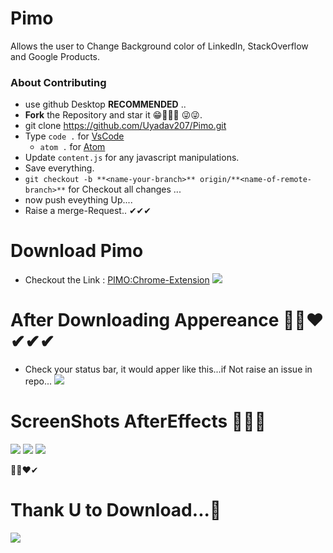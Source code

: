# Pimo
Allows the user to Change Background color of LinkedIn, StackOverflow and Google Products.


### About Contributing

* use github Desktop **RECOMMENDED** ..
* **Fork** the Repository and star it 😁👏👏👏 😜😜.
* git clone https://github.com/Uyadav207/Pimo.git  
* Type `code .` for [VsCode](https://code.visualstudio.com/) 
  * `atom .` for [Atom](https://atom.io/)
* Update `content.js` for any javascript manipulations.
* Save everything.
* `git checkout -b **<name-your-branch>** origin/**<name-of-remote-branch>**` for Checkout all changes ... 
* now push eveything Up....
* Raise a merge-Request.. ✔✔✔


# Download Pimo 

* Checkout the Link : [PIMO:Chrome-Extension](https://chrome.google.com/webstore/detail/pimo/gcigjkpkbodoajlpcgjmplhodcjmdbfc?utm_source=gmail) 
![](https://github.com/Uyadav207/Pimo/pimo/images/heart.png)

# After Downloading Appereance 💖💖❤ ✔✔✔
* Check your status bar, it would apper like this...if Not raise an issue in repo...
![](https://github.com/Uyadav207/Pimo/pimo/images/StatusBarPimo.png)

# ScreenShots AfterEffects 👏👏👏
![](https://github.com/Uyadav207/Pimo/pimo/images/Linkedin.png)
![](https://github.com/Uyadav207/Pimo/pimo/images/calender.png)
![](https://github.com/Uyadav207/Pimo/pimo/images/GoogleCalender.png)

💖💖❤✔
# Thank U to Download...💖
![](https://github.com/Uyadav207/Pimo/pimo/images/heart.png)